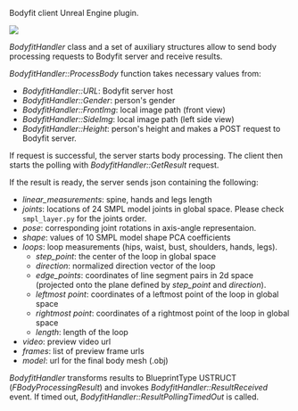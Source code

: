 Bodyfit client Unreal Engine plugin.

![](http://knma.github.io/static/bodyfit_ue_plugin.png)

*BodyfitHandler* class and a set of auxiliary structures allow to send body processing requests to Bodyfit server and receive results.

*BodyfitHandler::ProcessBody* function takes necessary values from:
* *BodyfitHandler::URL*: Bodyfit server host
* *BodyfitHandler::Gender*: person's gender
* *BodyfitHandler::FrontImg*: local image path (front view)
* *BodyfitHandler::SideImg*: local image path (left side view)
* *BodyfitHandler::Height*: person's height
and makes a POST request to Bodyfit server.

If request is successful, the server starts body processing. The client then starts the polling with *BodyfitHandler::GetResult* request.

If the result is ready, the server sends json containing the following:
* *linear_measurements*: spine, hands and legs length
* *joints*: locations of 24 SMPL model joints in global space. Please check ```smpl_layer.py``` for the joints order.
* *pose*: corresponding joint rotations in axis-angle representaion.
* *shape*: values of 10 SMPL model shape PCA coefficients
* *loops*: loop measurements (hips, waist, bust, shoulders, hands, legs).
    * *step_point*: the center of the loop in global space
    * *direction*: normalized direction vector of the loop
    * *edge_points*: coordinates of line segment pairs in 2d space (projected onto the plane defined by *step_point* and *direction*).
    * *leftmost point*: coordinates of a leftmost point of the loop in global space
    * *rightmost point*: coordinates of a rightmost point of the loop in global space
    * *length*: length of the loop
* *video*: preview video url
* *frames*: list of preview frame urls
* *model*: url for the final body mesh (.obj)

*BodyfitHandler* transforms results to BlueprintType USTRUCT (*FBodyProcessingResult*) and invokes *BodyfitHandler::ResultReceived* event. If timed out, *BodyfitHandler::ResultPollingTimedOut* is called.
